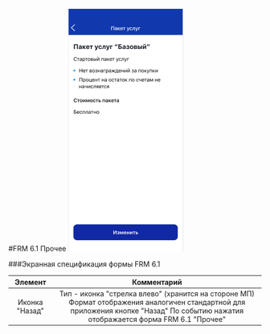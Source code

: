 #FRM 6.1 Прочее
![](6.png)

###Экранная спецификация формы FRM 6.1

Элемент | Комментарий |
|:-----: | :-----: |
Иконка "Назад" |Тип - иконка "стрелка влево" (хранится на стороне МП) Формат отображения аналогичен стандартной для приложения кнопке "Назад" По событию нажатия отображается форма FRM 6.1 "Прочее" |
